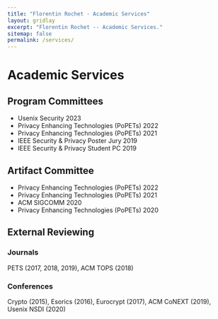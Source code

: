 ```yaml
---
title: "Florentin Rochet - Academic Services"
layout: gridlay
excerpt: "Florentin Rochet -- Academic Services."
sitemap: false
permalink: /services/
---
```


# Academic Services

## Program Committees

- Usenix Security 2023
- Privacy Enhancing Technologies (PoPETs) 2022
- Privacy Enhancing Technologies (PoPETs) 2021
- IEEE Security & Privacy Poster Jury 2019
- IEEE Security & Privacy Student PC 2019

## Artifact Committee

- Privacy Enhancing Technologies (PoPETs) 2022
- Privacy Enhancing Technologies (PoPETs) 2021
- ACM SIGCOMM 2020
- Privacy Enhancing Technologies (PoPETs) 2020

## External Reviewing

### Journals

PETS (2017, 2018, 2019), ACM TOPS (2018)

### Conferences

Crypto (2015), Esorics (2016), Eurocrypt (2017), ACM CoNEXT (2019), Usenix NSDI (2020)


